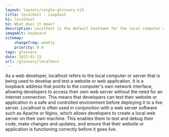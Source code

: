 ```yaml
--- 
layout: layouts/single-glossary.njk
title: localhost - Loopdash
h1: localhost
h2: What does it mean?
description: Localhost is the default hostname for the local computer used for developing and testing WordPress websites locally.
imageAlt: keyboard
sitemap:
	changefreq: weekly
	priority: 0.4
tags: glossary
date: 2023-03-15
url: /glossary/localhost
---
```


As a web developer, localhost refers to the local computer or server that is being used to develop and test a website or web application. It is a loopback address that points to the computer's own network interface, allowing developers to access their own web server without the need for an internet connection. This means that developers can test their website or application in a safe and controlled environment before deploying it to a live server. Localhost is often used in conjunction with a web server software such as Apache or Nginx, which allows developers to create a local web server on their own machine. This enables them to test and debug their code, make changes and updates, and ensure that their website or application is functioning correctly before it goes live.
